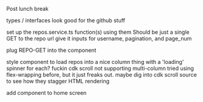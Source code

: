 Post lunch break

types / interfaces look good for the github stuff

set up the repos.service.ts function(s) using them
    Should be just a single GET to the repo url
    give it inputs for username, pagination, and page_num

plug REPO-GET into the component

style component to load repos into a nice column thing with a 'loading' spinner for each?
    fuckin cdk scroll not supporting multi-column
        tried using flex-wrapping before, but it just freaks out.
        maybe dig into cdk scroll source to see how they stagger HTML rendering

add component to home screen    
